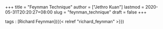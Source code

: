 +++
title = "Feynman Technique"
author = ["Jethro Kuan"]
lastmod = 2020-05-31T20:20:27+08:00
slug = "feynman_technique"
draft = false
+++

tags
: [Richard Feynman]({{< relref "richard_feynman" >}})
